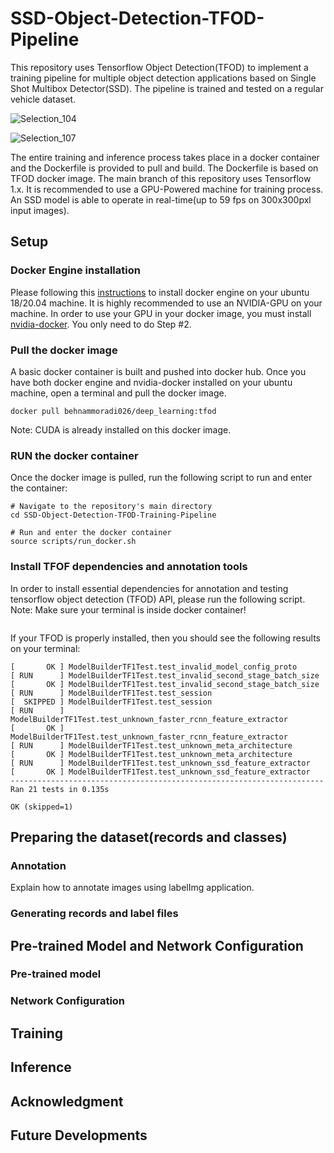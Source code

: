 # SSD-Object-Detection-TFOD-Pipeline
This repository uses Tensorflow Object Detection(TFOD) to implement a training pipeline for multiple object detection applications based on Single Shot Multibox Detector(SSD). The pipeline is trained and tested on a regular vehicle dataset. 

![Selection_104](https://user-images.githubusercontent.com/47978272/143666316-8d11f028-fbb6-446f-9668-32f39d5b8acb.png)

![Selection_107](https://user-images.githubusercontent.com/47978272/143666457-299d1921-3508-411a-9d69-fbe1c1b6c6d0.png)


The entire training and inference process takes place in a docker container and the Dockerfile is provided to pull and build. The Dockerfile is based on TFOD docker image. The main branch of this repository uses Tensorflow 1.x. It is recommended to use a GPU-Powered machine for training process. 
An SSD model is able to operate in real-time(up to 59 fps on 300x300pxl input images).  

## Setup
### Docker Engine installation
Please following this [instructions](https://docs.docker.com/engine/install/ubuntu/) to install docker engine on your ubuntu 18/20.04 machine.
It is highly recommended to use an NVIDIA-GPU on your machine. In order to use your GPU in your docker image, you must install [nvidia-docker](https://cnvrg.io/how-to-setup-docker-and-nvidia-docker-2-0-on-ubuntu-18-04/). You only need to do Step #2. 

### Pull the docker image
A basic docker container is built and pushed into docker hub. Once you have both docker engine and nvidia-docker installed on your ubuntu machine, open a terminal and pull the docker image.
```
docker pull behnammoradi026/deep_learning:tfod
```
Note: CUDA is already installed on this docker image.


### RUN the docker container
Once the docker image is pulled, run the following script to run and enter the container:

```
# Navigate to the repository's main directory
cd SSD-Object-Detection-TFOD-Training-Pipeline

# Run and enter the docker container
source scripts/run_docker.sh

```
### Install TFOF dependencies and annotation tools
In order to install essential dependencies for annotation and testing tensorflow object detection (TFOD) API, please run the following script. 
Note: Make sure your terminal is inside docker container!

```

```
If your TFOD is properly installed, then you should see the following results on your terminal:

```
[       OK ] ModelBuilderTF1Test.test_invalid_model_config_proto
[ RUN      ] ModelBuilderTF1Test.test_invalid_second_stage_batch_size
[       OK ] ModelBuilderTF1Test.test_invalid_second_stage_batch_size
[ RUN      ] ModelBuilderTF1Test.test_session
[  SKIPPED ] ModelBuilderTF1Test.test_session
[ RUN      ] ModelBuilderTF1Test.test_unknown_faster_rcnn_feature_extractor
[       OK ] ModelBuilderTF1Test.test_unknown_faster_rcnn_feature_extractor
[ RUN      ] ModelBuilderTF1Test.test_unknown_meta_architecture
[       OK ] ModelBuilderTF1Test.test_unknown_meta_architecture
[ RUN      ] ModelBuilderTF1Test.test_unknown_ssd_feature_extractor
[       OK ] ModelBuilderTF1Test.test_unknown_ssd_feature_extractor
----------------------------------------------------------------------
Ran 21 tests in 0.135s

OK (skipped=1)
```


## Preparing the dataset(records and classes)
### Annotation
Explain how to annotate images using labelImg application.

### Generating records and label files



## Pre-trained Model and Network Configuration
### Pre-trained model

### Network Configuration

## Training

## Inference

## Acknowledgment

## Future Developments
